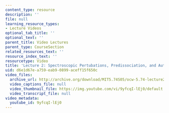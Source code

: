```yaml
---
content_type: resource
description: ''
file: null
learning_resource_types:
- Lecture Videos
optional_tab_title: ''
optional_text: ''
parent_title: Video Lectures
parent_type: CourseSection
related_resources_text: ''
resource_index_text: ''
resourcetype: Video
title: 'Lecture 2: Spectroscopic Pertubations, Predissociation, and Autoionization'
uid: d6e1d67e-a759-eab9-0899-aceff15f650c
video_files:
  archive_url: http://archive.org/download/MIT5.74S05/ocw-5.74-lecture2-220k.mp4
  video_captions_file: null
  video_thumbnail_file: https://img.youtube.com/vi/9yfcqI-lEj0/default.jpg
  video_transcript_file: null
video_metadata:
  youtube_id: 9yfcqI-lEj0
---
```

